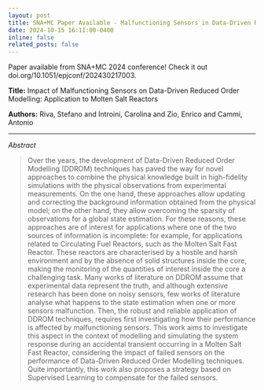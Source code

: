 ```yaml
---
layout: post
title: SNA+MC Paper Available - Malfunctioning Sensors in Data-Driven Reduced Order Modelling
date: 2024-10-15 16:11:00-0400
inline: false
related_posts: false
---
```


Paper available from SNA+MC 2024 conference! Check it out doi.org/10.1051/epjconf/202430217003.

**Title:** Impact of Malfunctioning Sensors on Data-Driven Reduced Order Modelling: Application to Molten Salt Reactors

**Authors:** Riva, Stefano and Introini, Carolina and Zio, Enrico and Cammi, Antonio

---

*Abstract*
> Over the years, the development of Data-Driven Reduced Order Modelling (DDROM) techniques has paved the way for novel approaches to combine the physical knowledge built in high-fidelity simulations with the physical observations from experimental measurements. On the one hand, these approaches allow updating and correcting the background information obtained from the physical model; on the other hand, they allow overcoming the sparsity of observations for a global state estimation. For these reasons, these approaches are of interest for applications where one of the two sources of information is incomplete: for example, for applications related to Circulating Fuel Reactors, such as the Molten Salt Fast Reactor. These reactors are characterised by a hostile and harsh environment and by the absence of solid structures inside the core, making the monitoring of the quantities of interest inside the core a challenging task. Many works of literature on DDROM assume that experimental data represent the truth, and although extensive research has been done on noisy sensors, few works of literature analyse what happens to the state estimation when one or more sensors malfunction. Then, the robust and reliable application of DDROM techniques, requires first investigating how their performance is affected by malfunctioning sensors. This work aims to investigate this aspect in the context of modelling and simulating the system response during an accidental transient occurring in a Molten Salt Fast Reactor, considering the impact of failed sensors on the performance of Data-Driven Reduced Order Modelling techniques. Quite importantly, this work also proposes a strategy based on Supervised Learning to compensate for the failed sensors.

